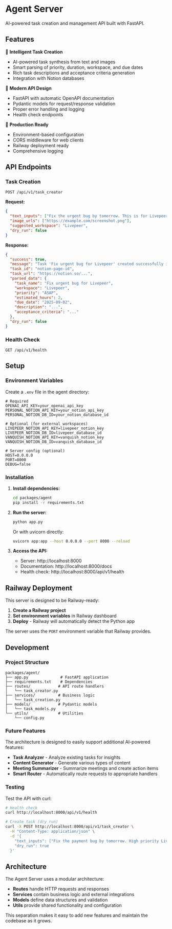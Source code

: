 # Agent Server

AI-powered task creation and management API built with FastAPI.

## Features

🤖 **Intelligent Task Creation**
- AI-powered task synthesis from text and images
- Smart parsing of priority, duration, workspace, and due dates
- Rich task descriptions and acceptance criteria generation
- Integration with Notion databases

🚀 **Modern API Design**
- FastAPI with automatic OpenAPI documentation
- Pydantic models for request/response validation
- Proper error handling and logging
- Health check endpoints

🔧 **Production Ready**
- Environment-based configuration
- CORS middleware for web clients
- Railway deployment ready
- Comprehensive logging

## API Endpoints

### Task Creation
```
POST /api/v1/task_creator
```

**Request:**
```json
{
  "text_inputs": ["Fix the urgent bug by tomorrow. This is for Livepeer and should take 2 hours."],
  "image_urls": ["https://example.com/screenshot.png"],
  "suggested_workspace": "Livepeer",
  "dry_run": false
}
```

**Response:**
```json
{
  "success": true,
  "message": "Task 'Fix urgent bug for Livepeer' created successfully in Livepeer",
  "task_id": "notion-page-id",
  "task_url": "https://notion.so/...",
  "parsed_data": {
    "task_name": "Fix urgent bug for Livepeer",
    "workspace": "Livepeer",
    "priority": "ASAP",
    "estimated_hours": 2,
    "due_date": "2025-09-02",
    "description": "...",
    "acceptance_criteria": "..."
  },
  "dry_run": false
}
```

### Health Check
```
GET /api/v1/health
```

## Setup

### Environment Variables

Create a `.env` file in the agent directory:

```env
# Required
OPENAI_API_KEY=your_openai_api_key
PERSONAL_NOTION_API_KEY=your_notion_api_key
PERSONAL_NOTION_DB_ID=your_notion_database_id

# Optional (for external workspaces)
LIVEPEER_NOTION_API_KEY=livepeer_notion_key
LIVEPEER_NOTION_DB_ID=livepeer_database_id
VANQUISH_NOTION_API_KEY=vanquish_notion_key
VANQUISH_NOTION_DB_ID=vanquish_database_id

# Server config (optional)
HOST=0.0.0.0
PORT=8000
DEBUG=false
```

### Installation

1. **Install dependencies:**
   ```bash
   cd packages/agent
   pip install -r requirements.txt
   ```

2. **Run the server:**
   ```bash
   python app.py
   ```

   Or with uvicorn directly:
   ```bash
   uvicorn app:app --host 0.0.0.0 --port 8000 --reload
   ```

3. **Access the API:**
   - Server: http://localhost:8000
   - Documentation: http://localhost:8000/docs
   - Health check: http://localhost:8000/api/v1/health

## Railway Deployment

This server is designed to be Railway-ready:

1. **Create a Railway project**
2. **Set environment variables** in Railway dashboard
3. **Deploy** - Railway will automatically detect the Python app

The server uses the `PORT` environment variable that Railway provides.

## Development

### Project Structure
```
packages/agent/
├── app.py              # FastAPI application
├── requirements.txt    # Dependencies
├── routes/            # API route handlers
│   └── task_creator.py
├── services/          # Business logic
│   └── task_creation.py
├── models/            # Pydantic models
│   └── task_models.py
└── utils/             # Utilities
    └── config.py
```

### Future Features

The architecture is designed to easily support additional AI-powered features:

- **Task Analyzer** - Analyze existing tasks for insights
- **Content Generator** - Generate various types of content
- **Meeting Summarizer** - Summarize meetings and create action items
- **Smart Router** - Automatically route requests to appropriate handlers

### Testing

Test the API with curl:

```bash
# Health check
curl http://localhost:8000/api/v1/health

# Create task (dry run)
curl -X POST http://localhost:8000/api/v1/task_creator \
  -H "Content-Type: application/json" \
  -d '{
    "text_inputs": ["Fix the payment bug by tomorrow. High priority Livepeer work, 3 hours."],
    "dry_run": true
  }'
```

## Architecture

The Agent Server uses a modular architecture:

- **Routes** handle HTTP requests and responses
- **Services** contain business logic and external integrations
- **Models** define data structures and validation
- **Utils** provide shared functionality and configuration

This separation makes it easy to add new features and maintain the codebase as it grows.
